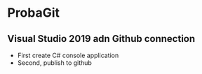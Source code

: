 # ProbaGit

## Visual Studio 2019 adn Github connection
- First create C# console application
- Second, publish to github
